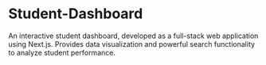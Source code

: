 # Student-Dashboard
An interactive student dashboard, developed as a full-stack web application using Next.js. Provides data visualization and powerful search functionality to analyze student performance.
